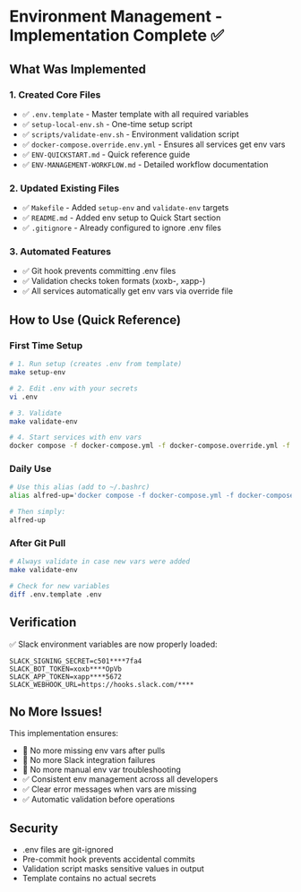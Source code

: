 # Environment Management - Implementation Complete ✅

## What Was Implemented

### 1. Created Core Files
- ✅ `.env.template` - Master template with all required variables
- ✅ `setup-local-env.sh` - One-time setup script
- ✅ `scripts/validate-env.sh` - Environment validation script
- ✅ `docker-compose.override.env.yml` - Ensures all services get env vars
- ✅ `ENV-QUICKSTART.md` - Quick reference guide
- ✅ `ENV-MANAGEMENT-WORKFLOW.md` - Detailed workflow documentation

### 2. Updated Existing Files
- ✅ `Makefile` - Added `setup-env` and `validate-env` targets
- ✅ `README.md` - Added env setup to Quick Start section
- ✅ `.gitignore` - Already configured to ignore .env files

### 3. Automated Features
- ✅ Git hook prevents committing .env files
- ✅ Validation checks token formats (xoxb-, xapp-)
- ✅ All services automatically get env vars via override file

## How to Use (Quick Reference)

### First Time Setup
```bash
# 1. Run setup (creates .env from template)
make setup-env

# 2. Edit .env with your secrets
vi .env

# 3. Validate
make validate-env

# 4. Start services with env vars
docker compose -f docker-compose.yml -f docker-compose.override.yml -f docker-compose.override.env.yml up -d
```

### Daily Use
```bash
# Use this alias (add to ~/.bashrc)
alias alfred-up='docker compose -f docker-compose.yml -f docker-compose.override.yml -f docker-compose.override.env.yml up -d'

# Then simply:
alfred-up
```

### After Git Pull
```bash
# Always validate in case new vars were added
make validate-env

# Check for new variables
diff .env.template .env
```

## Verification

✅ Slack environment variables are now properly loaded:
```
SLACK_SIGNING_SECRET=c501****7fa4
SLACK_BOT_TOKEN=xoxb****OpVb
SLACK_APP_TOKEN=xapp****5672
SLACK_WEBHOOK_URL=https://hooks.slack.com/****
```

## No More Issues!

This implementation ensures:
- 🚫 No more missing env vars after pulls
- 🚫 No more Slack integration failures
- 🚫 No more manual env var troubleshooting
- ✅ Consistent env management across all developers
- ✅ Clear error messages when vars are missing
- ✅ Automatic validation before operations

## Security

- .env files are git-ignored
- Pre-commit hook prevents accidental commits
- Validation script masks sensitive values in output
- Template contains no actual secrets